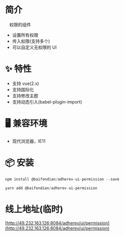 # 简介
&ensp;&ensp;权限的组件
- 设置所有权限
- 传入权限(支持多个)
- 可以自定义无权限的 UI

# ✨ 特性
- 支持 vue(2.x)
- 支持国际化
- 支持修改主题
- 支持动态引入(babel-plugin-import)

# 🖥 兼容环境
- 现代浏览器，IE11

# 📦 安装
```javascript
npm install @baifendian/adherev-ui-permission --save
``` 

```javascript
yarn add @baifendian/adherev-ui-permission
```

# 线上地址(临时)
[http://49.232.163.126:8084/adherev/ui/permission](http://49.232.163.126:8084/adherev/ui/permission)
